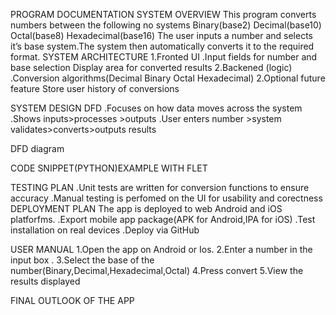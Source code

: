 PROGRAM  DOCUMENTATION
SYSTEM OVERVIEW
This program converts numbers between the following no systems
Binary(base2)
Decimal(base10)
Octal(base8)
Hexadecimal(base16)
The user inputs a number and selects it’s base system.The system then automatically converts it to the required format.
SYSTEM ARCHITECTURE
1.Fronted UI
.Input fields for number and base selection
Display area for converted results
2.Backened (logic)
.Conversion algorithms(Decimal Binary Octal Hexadecimal)
2.Optional future feature
Store user history of conversions

SYSTEM DESIGN
DFD
.Focuses on how data moves across the system
.Shows inputs>processes >outputs
.User enters number >system validates>converts>outputs results

 DFD diagram 
  











CODE SNIPPET(PYTHON)EXAMPLE WITH FLET 
 
   
 

 


TESTING PLAN
.Unit tests are written for conversion functions to ensure accuracy
.Manual testing is perfomed on the UI for usability and corectness
DEPLOYMENT PLAN
The app is deployed to web Android and iOS platforfms.
.Export mobile app package(APK for Android,IPA for iOS)
.Test installation on real devices
.Deploy via GitHub

USER MANUAL
1.Open the app on Android or Ios.
2.Enter a number in the input box .
3.Select the base of the number(Binary,Decimal,Hexadecimal,Octal)
4.Press convert
5.View the results displayed



FINAL  OUTLOOK OF THE APP 

 
